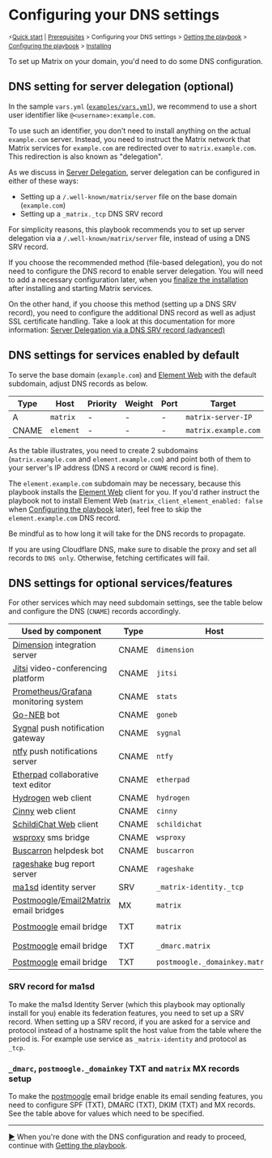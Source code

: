 # Configuring your DNS settings

<sup>⚡️[Quick start](README.md) | [Prerequisites](prerequisites.md) > Configuring your DNS settings > [Getting the playbook](getting-the-playbook.md) > [Configuring the playbook](configuring-playbook.md) > [Installing](installing.md)</sup>

To set up Matrix on your domain, you'd need to do some DNS configuration.

## DNS setting for server delegation (optional)

In the sample `vars.yml` ([`examples/vars.yml`](../examples/vars.yml)), we recommend to use a short user identifier like `@<username>:example.com`.

To use such an identifier, you don't need to install anything on the actual `example.com` server. Instead, you need to instruct the Matrix network that Matrix services for `example.com` are redirected over to `matrix.example.com`. This redirection is also known as "delegation".

As we discuss in [Server Delegation](howto-server-delegation.md), server delegation can be configured in either of these ways:

- Setting up a `/.well-known/matrix/server` file on the base domain (`example.com`)
- Setting up a `_matrix._tcp` DNS SRV record

For simplicity reasons, this playbook recommends you to set up server delegation via a `/.well-known/matrix/server` file, instead of using a DNS SRV record.

If you choose the recommended method (file-based delegation), you do not need to configure the DNS record to enable server delegation. You will need to add a necessary configuration later, when you [finalize the installation](installing.md#finalize-the-installation) after installing and starting Matrix services.

On the other hand, if you choose this method (setting up a DNS SRV record), you need to configure the additional DNS record as well as adjust SSL certificate handling. Take a look at this documentation for more information: [Server Delegation via a DNS SRV record (advanced)](howto-server-delegation.md#server-delegation-via-a-dns-srv-record-advanced)

## DNS settings for services enabled by default

To serve the base domain (`example.com`) and [Element Web](configuring-playbook-client-element-web.md) with the default subdomain, adjust DNS records as below.

| Type  | Host                         | Priority | Weight | Port | Target               |
| ----- | ---------------------------- | -------- | ------ | ---- | ---------------------|
| A     | `matrix`                     | -        | -      | -    | `matrix-server-IP`   |
| CNAME | `element`                    | -        | -      | -    | `matrix.example.com` |

As the table illustrates, you need to create 2 subdomains (`matrix.example.com` and `element.example.com`) and point both of them to your server's IP address (DNS `A` record or `CNAME` record is fine).

The `element.example.com` subdomain may be necessary, because this playbook installs the [Element Web](https://github.com/element-hq/element-web) client for you. If you'd rather instruct the playbook not to install Element Web (`matrix_client_element_enabled: false` when [Configuring the playbook](configuring-playbook.md) later), feel free to skip the `element.example.com` DNS record.

Be mindful as to how long it will take for the DNS records to propagate.

If you are using Cloudflare DNS, make sure to disable the proxy and set all records to `DNS only`. Otherwise, fetching certificates will fail.

## DNS settings for optional services/features

For other services which may need subdomain settings, see the table below and configure the DNS (`CNAME`) records accordingly.

| Used by component                                                                                                          | Type  | Host                           | Priority | Weight | Port | Target                      |
| -------------------------------------------------------------------------------------------------------------------------- | ----- | ------------------------------ | -------- | ------ | ---- | ----------------------------|
| [Dimension](configuring-playbook-dimension.md) integration server                                                          | CNAME | `dimension`                    | -        | -      | -    | `matrix.example.com`        |
| [Jitsi](configuring-playbook-jitsi.md) video-conferencing platform                                                         | CNAME | `jitsi`                        | -        | -      | -    | `matrix.example.com`        |
| [Prometheus/Grafana](configuring-playbook-prometheus-grafana.md) monitoring system                                         | CNAME | `stats`                        | -        | -      | -    | `matrix.example.com`        |
| [Go-NEB](configuring-playbook-bot-go-neb.md) bot                                                                           | CNAME | `goneb`                        | -        | -      | -    | `matrix.example.com`        |
| [Sygnal](configuring-playbook-sygnal.md) push notification gateway                                                         | CNAME | `sygnal`                       | -        | -      | -    | `matrix.example.com`        |
| [ntfy](configuring-playbook-ntfy.md) push notifications server                                                             | CNAME | `ntfy`                         | -        | -      | -    | `matrix.example.com`        |
| [Etherpad](configuring-playbook-etherpad.md) collaborative text editor                                                     | CNAME | `etherpad`                     | -        | -      | -    | `matrix.example.com`        |
| [Hydrogen](configuring-playbook-client-hydrogen.md) web client                                                             | CNAME | `hydrogen`                     | -        | -      | -    | `matrix.example.com`        |
| [Cinny](configuring-playbook-client-cinny.md) web client                                                                   | CNAME | `cinny`                        | -        | -      | -    | `matrix.example.com`        |
| [SchildiChat Web](configuring-playbook-client-schildichat-web.md) client                                                   | CNAME | `schildichat`                  | -        | -      | -    | `matrix.example.com`        |
| [wsproxy](configuring-playbook-bridge-mautrix-wsproxy.md) sms bridge                                                       | CNAME | `wsproxy`                      | -        | -      | -    | `matrix.example.com`        |
| [Buscarron](configuring-playbook-bot-buscarron.md) helpdesk bot                                                            | CNAME | `buscarron`                    | -        | -      | -    | `matrix.example.com`        |
| [rageshake](docs/configuring-playbook-rageshake.md) bug report server                                                      | CNAME | `rageshake`                    | -        | -      | -    | `matrix.example.com`        |
| [ma1sd](configuring-playbook-ma1sd.md) identity server                                                                     | SRV   | `_matrix-identity._tcp`        | 10       | 0      | 443  | `matrix.example.com`        |
| [Postmoogle](configuring-playbook-bridge-postmoogle.md)/[Email2Matrix](configuring-playbook-email2matrix.md) email bridges | MX    | `matrix`                       | 10       | 0      | -    | `matrix.example.com`        |
| [Postmoogle](configuring-playbook-bridge-postmoogle.md) email bridge                                                       | TXT   | `matrix`                       | -        | -      | -    | `v=spf1 ip4:<your-ip> -all` |
| [Postmoogle](configuring-playbook-bridge-postmoogle.md) email bridge                                                       | TXT   | `_dmarc.matrix`                | -        | -      | -    | `v=DMARC1; p=quarantine;`   |
| [Postmoogle](configuring-playbook-bridge-postmoogle.md) email bridge                                                       | TXT   | `postmoogle._domainkey.matrix` | -        | -      | -    | get it from `!pm dkim`      |

### SRV record for ma1sd

To make the ma1sd Identity Server (which this playbook may optionally install for you) enable its federation features, you need to set up a SRV record. When setting up a SRV record, if you are asked for a service and protocol instead of a hostname split the host value from the table where the period is. For example use service as `_matrix-identity` and protocol as `_tcp`.

### `_dmarc`, `postmoogle._domainkey` TXT and `matrix` MX records setup

To make the [postmoogle](configuring-playbook-bridge-postmoogle.md) email bridge enable its email sending features, you need to configure SPF (TXT), DMARC (TXT), DKIM (TXT) and MX records. See the table above for values which need to be specified.

---------------------------------------------

[▶️](getting-the-playbook.md) When you're done with the DNS configuration and ready to proceed, continue with [Getting the playbook](getting-the-playbook.md).
